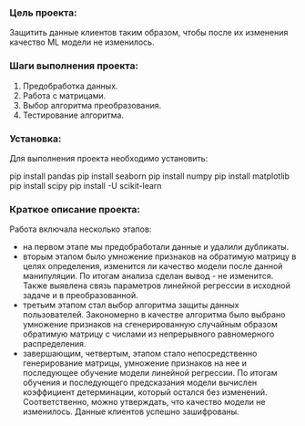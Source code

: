 ### Цель проекта:

Защитить данные клиентов таким образом, чтобы после их изменения качество ML модели не изменилось. 


### Шаги выполнения проекта:

1. Предобработка данных.
2. Работа с матрицами.
3. Выбор алгоритма преобразования.
4. Тестирование алгоритма.

### Установка:

Для выполнения проекта необходимо установить:

pip install pandas
pip install seaborn
pip install numpy
pip install matplotlib
pip install scipy
pip install -U scikit-learn


### Краткое описание проекта:

Работа включала несколько этапов:

- на первом этапе мы предобработали данные и удалили дубликаты.
- вторым этапом было умножение признаков на обратимую матрицу в целях определения, изменится ли качество модели после данной манипуляции. По итогам анализа сделан вывод - не изменится. Также выявлена связь параметров линейной регрессии в исходной задаче и в преобразованной.
- третьим этапом стал выбор алгоритма защиты данных пользователей. Закономерно в качестве алгоритма было выбрано умножение признаков на сгенерированную случайным образом обратимую матрицу с числами из непрерывного равномерного распределения.
- завершающим, четвертым, этапом стало непосредственно генерирование матрицы, умножение признаков на нее и последующее обучение модели линейной регрессии. По итогам обучения и последующего предсказания модели вычислен коэффициент детерминации, который остался без изменений. Соответственно, можно утверждать, что качество модели не изменилось. Данные клиентов успешно зашифрованы.